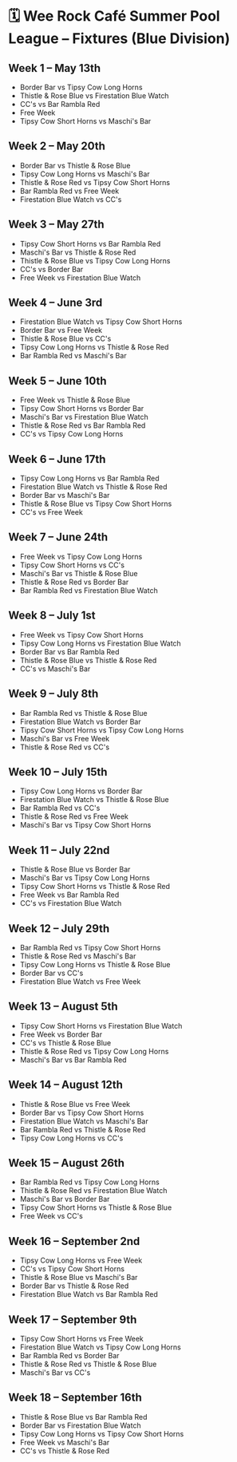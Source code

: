# 🗓️ Wee Rock Café Summer Pool League – Fixtures (Blue Division)

## Week 1 – May 13th
- Border Bar vs Tipsy Cow Long Horns  
- Thistle & Rose Blue vs Firestation Blue Watch  
- CC's vs Bar Rambla Red  
- Free Week  
- Tipsy Cow Short Horns vs Maschi's Bar  

## Week 2 – May 20th
- Border Bar vs Thistle & Rose Blue  
- Tipsy Cow Long Horns vs Maschi's Bar  
- Thistle & Rose Red vs Tipsy Cow Short Horns  
- Bar Rambla Red vs Free Week  
- Firestation Blue Watch vs CC's  

## Week 3 – May 27th
- Tipsy Cow Short Horns vs Bar Rambla Red  
- Maschi's Bar vs Thistle & Rose Red  
- Thistle & Rose Blue vs Tipsy Cow Long Horns  
- CC's vs Border Bar  
- Free Week vs Firestation Blue Watch  

## Week 4 – June 3rd
- Firestation Blue Watch vs Tipsy Cow Short Horns  
- Border Bar vs Free Week  
- Thistle & Rose Blue vs CC's  
- Tipsy Cow Long Horns vs Thistle & Rose Red  
- Bar Rambla Red vs Maschi's Bar  

## Week 5 – June 10th
- Free Week vs Thistle & Rose Blue  
- Tipsy Cow Short Horns vs Border Bar  
- Maschi's Bar vs Firestation Blue Watch  
- Thistle & Rose Red vs Bar Rambla Red  
- CC's vs Tipsy Cow Long Horns  

## Week 6 – June 17th
- Tipsy Cow Long Horns vs Bar Rambla Red  
- Firestation Blue Watch vs Thistle & Rose Red  
- Border Bar vs Maschi's Bar  
- Thistle & Rose Blue vs Tipsy Cow Short Horns  
- CC's vs Free Week  

## Week 7 – June 24th
- Free Week vs Tipsy Cow Long Horns  
- Tipsy Cow Short Horns vs CC's  
- Maschi's Bar vs Thistle & Rose Blue  
- Thistle & Rose Red vs Border Bar  
- Bar Rambla Red vs Firestation Blue Watch  

## Week 8 – July 1st
- Free Week vs Tipsy Cow Short Horns  
- Tipsy Cow Long Horns vs Firestation Blue Watch  
- Border Bar vs Bar Rambla Red  
- Thistle & Rose Blue vs Thistle & Rose Red  
- CC's vs Maschi's Bar  

## Week 9 – July 8th
- Bar Rambla Red vs Thistle & Rose Blue  
- Firestation Blue Watch vs Border Bar  
- Tipsy Cow Short Horns vs Tipsy Cow Long Horns  
- Maschi's Bar vs Free Week  
- Thistle & Rose Red vs CC's  

## Week 10 – July 15th
- Tipsy Cow Long Horns vs Border Bar  
- Firestation Blue Watch vs Thistle & Rose Blue  
- Bar Rambla Red vs CC's  
- Thistle & Rose Red vs Free Week  
- Maschi's Bar vs Tipsy Cow Short Horns  

## Week 11 – July 22nd
- Thistle & Rose Blue vs Border Bar  
- Maschi's Bar vs Tipsy Cow Long Horns  
- Tipsy Cow Short Horns vs Thistle & Rose Red  
- Free Week vs Bar Rambla Red  
- CC's vs Firestation Blue Watch  

## Week 12 – July 29th
- Bar Rambla Red vs Tipsy Cow Short Horns  
- Thistle & Rose Red vs Maschi's Bar  
- Tipsy Cow Long Horns vs Thistle & Rose Blue  
- Border Bar vs CC's  
- Firestation Blue Watch vs Free Week  

## Week 13 – August 5th
- Tipsy Cow Short Horns vs Firestation Blue Watch  
- Free Week vs Border Bar  
- CC's vs Thistle & Rose Blue  
- Thistle & Rose Red vs Tipsy Cow Long Horns  
- Maschi's Bar vs Bar Rambla Red  

## Week 14 – August 12th
- Thistle & Rose Blue vs Free Week  
- Border Bar vs Tipsy Cow Short Horns  
- Firestation Blue Watch vs Maschi's Bar  
- Bar Rambla Red vs Thistle & Rose Red  
- Tipsy Cow Long Horns vs CC's  

## Week 15 – August 26th
- Bar Rambla Red vs Tipsy Cow Long Horns  
- Thistle & Rose Red vs Firestation Blue Watch  
- Maschi's Bar vs Border Bar  
- Tipsy Cow Short Horns vs Thistle & Rose Blue  
- Free Week vs CC's  

## Week 16 – September 2nd
- Tipsy Cow Long Horns vs Free Week  
- CC's vs Tipsy Cow Short Horns  
- Thistle & Rose Blue vs Maschi's Bar  
- Border Bar vs Thistle & Rose Red  
- Firestation Blue Watch vs Bar Rambla Red  

## Week 17 – September 9th
- Tipsy Cow Short Horns vs Free Week  
- Firestation Blue Watch vs Tipsy Cow Long Horns  
- Bar Rambla Red vs Border Bar  
- Thistle & Rose Red vs Thistle & Rose Blue  
- Maschi's Bar vs CC's  

## Week 18 – September 16th
- Thistle & Rose Blue vs Bar Rambla Red  
- Border Bar vs Firestation Blue Watch  
- Tipsy Cow Long Horns vs Tipsy Cow Short Horns  
- Free Week vs Maschi's Bar  
- CC's vs Thistle & Rose Red  
